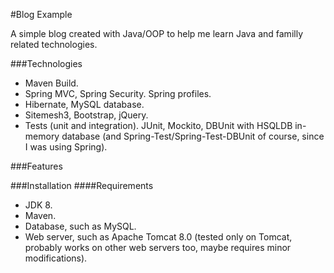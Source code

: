 #Blog Example

A simple blog created with Java/OOP to help me learn Java and familly related technologies.

###Technologies
- Maven Build.
- Spring MVC, Spring Security. Spring profiles.
- Hibernate, MySQL database.
- Sitemesh3, Bootstrap, jQuery.
- Tests (unit and integration). JUnit, Mockito, DBUnit with HSQLDB in-memory database (and Spring-Test/Spring-Test-DBUnit of course, since I was using Spring).

###Features


###Installation
####Requirements
- JDK 8.
- Maven.
- Database, such as MySQL.
- Web server, such as Apache Tomcat 8.0 (tested only on Tomcat, probably works on other web servers too, maybe requires minor modifications).
